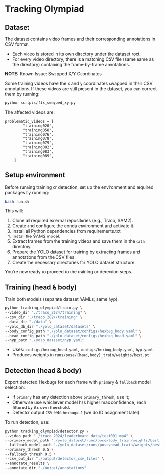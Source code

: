 # Tracking Olympiad

## Dataset

The dataset contains video frames and their corresponding annotations in CSV format.

- Each video is stored in its own directory under the dataset root.
- For every video directory, there is a matching CSV file (same name as the directory) containing the frame-by-frame annotations.

**NOTE:** Known Issue: Swapped X/Y Coordinates

Some training videos have the x and y coordinates swapped in their CSV annotations.
If these videos are still present in the dataset, you can correct them by running:

```bash
python scripts/fix_swapped_xy.py
```

The affected videos are:

```text
problematic_videos = [
        "training020",
        "training058",
        "training076",
        "training078",
        "training079",
        "training082",
        "training083",
        "training089",
    ]
```

## Setup environment

Before running training or detection, set up the environment and required packages by running:

```bash
bash run.sh
```

This will:

1. Clone all required external repositories (e.g., Traco, SAM2).
2. Create and configure the conda environment and activate it.
3. Install all Python dependencies from requirements.txt
4. Install the SAM2 model.
5. Extract frames from the training videos and save them in the `data` directory.
6. Prepare the YOLO dataset for training by extracting frames and annotations from the CSV files.
7. Create the necessary directories for YOLO dataset structure.

You’re now ready to proceed to the training or detection steps.

## Training (head & body)

Train both models (separate dataset YAMLs; same hyp).

```bash
python tracking_olympiad/train.py \
--video_dir "./traco_2024/training" \
--csv_dir "./traco_2024/training" \
--data_dir "./data" \
--yolo_db_dir "./yolo_dataset/datasets" \
--body_config_path "./yolo_dataset/configs/hexbug_body.yaml" \
--head_config_path "./yolo_dataset/configs/hexbug_head.yaml" \
--hyp_path "./yolo_dataset/hyp.yaml"
```

- Uses: `configs/hexbug_head.yaml`, `configs/hexbug_body.yaml`, `hyp.yaml`
- Produces weights in `runs/pose/{head,body}_train/weights/best.pt`

## Detection (head & body)

Export detected Hexbugs for each frame with `primary` & `fallback` model selection:

- If `primary` has any detection above `primary_thresh`, use it;
- Otherwise use whichever model has higher max confidence, each filtered by its own threshold.
- Detector output `CSV` sets `hexbug=-1` (we do ID assignment later).

To run detection, use:

```bash
python tracking_olympiad/detector.py \
--video_path "./traco_2024/leaderboard_data/test001.mp4" \
--primary_model_path "./yolo_dataset/runs/pose/body_train/weights/best.pt" \
--fallback_model_path "./yolo_dataset/runs/pose/head_train/weights/best.pt" \
--primary_thresh 0.5 \
--fallback_thresh 0.5 \
--csv_out_dir "./output/detector_csv_files" \
--annotate_results \
--annotate_dir "./output/annotations"
```